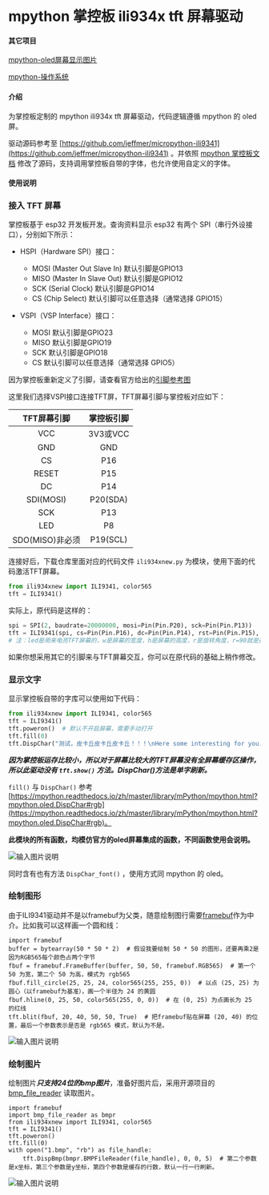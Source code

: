 # mpython 掌控板 ili934x tft 屏幕驱动

#### 其它项目

[mpython-oled屏幕显示图片](https://gitee.com/wojiaoyishang/new-mpython-bin-to-picture)

[mpython-操作系统](https://gitee.com/wojiaoyishang/TaoLiSystem)

#### 介绍
为掌控板定制的 mpython ili934x tft 屏幕驱动，代码逻辑遵循 mpython 的 oled 屏。

驱动源码参考至 [https://github.com/jeffmer/micropython-ili9341](https://github.com/jeffmer/micropython-ili9341) 。并依照 [mpython 掌控板文档](https://mpython.readthedocs.io/zh/master/tutorials/basics/oled.html) 修改了源码，支持调用掌控板自带的字体，也允许使用自定义的字体。

#### 使用说明

### 接入 TFT 屏幕

掌控板基于 esp32 开发板开发。查询资料显示 esp32 有两个 SPI（串行外设接口），分别如下所示：

+ HSPI（Hardware SPI）接口：

    - MOSI (Master Out Slave In) 默认引脚是GPIO13
    - MISO (Master In Slave Out) 默认引脚是GPIO12
    - SCK (Serial Clock) 默认引脚是GPIO14
    - CS (Chip Select) 默认引脚可以任意选择（通常选择 GPIO15）

+ VSPI（VSP Interface）接口：

    - MOSI 默认引脚是GPIO23
    - MISO 默认引脚是GPIO19
    - SCK 默认引脚是GPIO18
    - CS 默认引脚可以任意选择（通常选择 GPIO5）

因为掌控板重新定义了引脚，请查看官方给出的[引脚参考图](https://mpython.readthedocs.io/zh/master/_images/mPython%E6%8E%8C%E6%8E%A7%E6%9D%BF_pin_define.jpg)

这里我们选择VSPI接口连接TFT屏，TFT屏幕引脚与掌控板对应如下：

|TFT屏幕引脚|掌控板引脚|
|:----:|:----:|
|VCC|3V3或VCC|
|GND|GND|
|CS|P16|
|RESET|P15|
|DC|P14|
|SDI(MOSI)|P20(SDA)|
|SCK|P13|
|LED|P8|
|SDO(MISO)非必须|P19(SCL)|

连接好后，下载仓库里面对应的代码文件 `ili934xnew.py` 为模块，使用下面的代码激活TFT屏幕。

```python
from ili934xnew import ILI9341, color565
tft = ILI9341()
```

实际上，原代码是这样的：

```python
spi = SPI(2, baudrate=20000000, mosi=Pin(Pin.P20), sck=Pin(Pin.P13))
tft = ILI9341(spi, cs=Pin(Pin.P16), dc=Pin(Pin.P14), rst=Pin(Pin.P15), led=Pin(Pin.P12), w=320, h=240, r=0)
# 注：led是用来电亮TFT屏幕的，w是屏幕的宽度，h是屏幕的高度，r是旋转角度，r=90就是选择90度。
```

如果你想采用其它的引脚来与TFT屏幕交互，你可以在原代码的基础上稍作修改。

### 显示文字

显示掌控板自带的字库可以使用如下代码：

```python
from ili934xnew import ILI9341, color565
tft = ILI9341()
tft.poweron()  # 默认不开启屏幕，需要手动打开
tft.fill(0)
tft.DispChar("测试，皮卡丘皮卡丘皮卡丘！！！\nHere some interesting for you.\n" + "长文本" * 100, 0, 0, color565(255, 255, 255), auto_return=True)
```

***因为掌控板运存比较小，所以对于屏幕比较大的TFT屏幕没有全屏幕缓存区操作，所以此驱动没有 `tft.show()` 方法。DispChar()方法是单字刷新。***

`fill()` 与 `DispChar()` 参考 [https://mpython.readthedocs.io/zh/master/library/mPython/mpython.html?mpython.oled.DispChar#rgb](https://mpython.readthedocs.io/zh/master/library/mPython/mpython.html?mpython.oled.DispChar#rgb)。

**此模块的所有函数，均模仿官方的oled屏幕集成的函数，不同函数使用会说明。**

![输入图片说明](https://foruda.gitee.com/images/1691145621865141314/e3aa6b53_5210553.png "屏幕截图")

同时含有也有方法 `DispChar_font()` ，使用方式同 mpython 的 oled。

### 绘制图形

由于ILI9341驱动并不是以framebuf为父类，随意绘制图行需要[framebuf](https://mpython.readthedocs.io/zh/master/library/micropython/framebuf.html)作为中介。比如我可以这样画一个圆和线：

```
import framebuf
buffer = bytearray(50 * 50 * 2)  # 假设我要绘制 50 * 50 的图形，还要再乘2是因为RGB565每个颜色占两个字节
fbuf = framebuf.FrameBuffer(buffer, 50, 50, framebuf.RGB565)  # 第一个 50 为宽，第二个 50 为高，模式为 rgb565
fbuf.fill_circle(25, 25, 24, color565(255, 255, 0))  # 以点 (25, 25) 为圆心（以framebuf为基准），画一个半径为 24 的黄圆
fbuf.hline(0, 25, 50, color565(255, 0, 0))  # 在 (0, 25) 为点画长为 25 的红线
tft.blit(fbuf, 20, 40, 50, 50, True)  # 把framebuf贴在屏幕 (20, 40) 的位置，最后一个参数表示是否是 rgb565 模式，默认为不是。
```

![输入图片说明](https://foruda.gitee.com/images/1691151341282674316/5155c240_5210553.png "屏幕截图")

### 绘制图片

绘制图片***只支持24位的bmp图片***，准备好图片后，采用开源项目的 [bmp_file_reader](https://github.com/ExcaliburZero/bmp_file_reader) 读取图片。

```
import framebuf
import bmp_file_reader as bmpr
from ili934xnew import ILI9341, color565
tft = ILI9341()
tft.poweron()
tft.fill(0)
with open("1.bmp", "rb") as file_handle:
    tft.DispBmp(bmpr.BMPFileReader(file_handle), 0, 0, 5)  # 第二个参数是x坐标，第三个参数是y坐标，第四个参数是缓存的行数，默认一行一行刷新。
```

![输入图片说明](https://foruda.gitee.com/images/1691152883284359035/8515c01d_5210553.png "屏幕截图")

